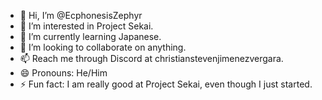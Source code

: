 - 👋 Hi, I’m @EcphonesisZephyr
- 👀 I’m interested in Project Sekai.
- 🌱 I’m currently learning Japanese.
- 💞️ I’m looking to collaborate on anything.
- 📫 Reach me through Discord at christianstevenjimenezvergara.
- 😄 Pronouns: He/Him
- ⚡ Fun fact: I am really good at Project Sekai, even though I just started.

<!---
EcphonesisZephyr/EcphonesisZephyr is a ✨ special ✨ repository because its `README.md` (this file) appears on your GitHub profile.
You can click the Preview link to take a look at your changes.
--->
